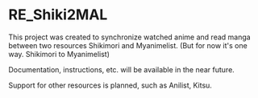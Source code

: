 # RE_Shiki2MAL

This project was created to synchronize watched anime and read manga between two resources Shikimori and Myanimelist. (But for now it's one way. Shikimori to Myanimelist)

Documentation, instructions, etc. will be available in the near future.

Support for other resources is planned, such as Anilist, Kitsu.
